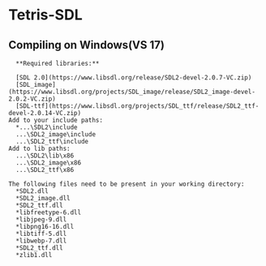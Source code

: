 # Tetris-SDL

  ## Compiling on Windows(VS 17)
      **Required libraries:**
    
      [SDL 2.0](https://www.libsdl.org/release/SDL2-devel-2.0.7-VC.zip)
      [SDL_image](https://www.libsdl.org/projects/SDL_image/release/SDL2_image-devel-2.0.2-VC.zip)
      [SDL-ttf](https://www.libsdl.org/projects/SDL_ttf/release/SDL2_ttf-devel-2.0.14-VC.zip)
    Add to your include paths:
      *...\SDL2\include
      ...\SDL2_image\include
      ...\SDL2_ttf\include
    Add to lib paths:
      ...\SDL2\lib\x86
      ...\SDL2_image\x86
      ...\SDL2_ttf\x86
    
    The following files need to be present in your working directory:
      *SDL2.dll
      *SDL2_image.dll
      *SDL2_ttf.dll
      *libfreetype-6.dll
      *libjpeg-9.dll
      *libpng16-16.dll
      *libtiff-5.dll
      *libwebp-7.dll
      *SDL2_ttf.dll
      *zlib1.dll    
      
